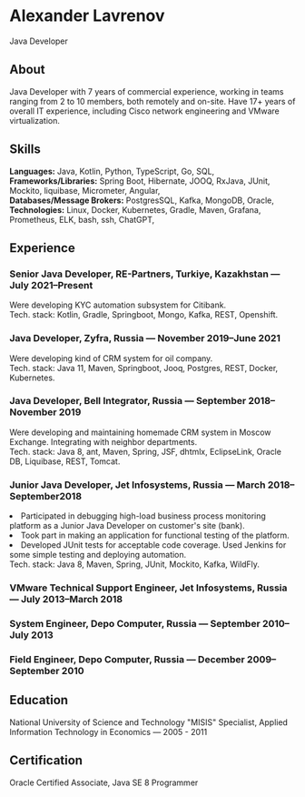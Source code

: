 # Alexander Lavrenov
Java Developer

## About
Java Developer with 7 years of commercial experience, working in teams ranging from 2 to 10 members, both remotely and on-site. Have 17+ years of overall IT experience, including Cisco network engineering and VMware virtualization.

## Skills
**Languages:** Java, Kotlin, Python, TypeScript, Go, SQL,<br>
**Frameworks/Libraries:** Spring Boot, Hibernate, JOOQ, RxJava, JUnit, Mockito, liquibase, Micrometer, Angular,<br>
**Databases/Message Brokers:** PostgresSQL, Kafka, MongoDB, Oracle,<br>
**Technologies:** Linux, Docker, Kubernetes, Gradle, Maven, Grafana, Prometheus, ELK, bash, ssh, ChatGPT,<br>

## Experience
### Senior Java Developer, RE-Partners, Turkiye, Kazakhstan — July 2021–Present
Were developing KYC automation subsystem for Citibank.<br>
Tech. stack: Kotlin, Gradle, Springboot, Mongo, Kafka, REST, Openshift.

### Java Developer, Zyfra, Russia — November 2019–June 2021
Were developing kind of CRM system for oil company.<br>
Tech. stack: Java 11, Maven, Springboot, Jooq, Postgres, REST, Docker, Kubernetes.

### Java Developer, Bell Integrator, Russia — September 2018–November 2019
Were developing and maintaining homemade CRM system in Moscow Exchange. Integrating with neighbor departments.<br>
Tech. stack: Java 8, ant, Maven, Spring, JSF, dhtmlx, EclipseLink, Oracle DB, Liquibase, REST, Tomcat.

### Junior Java Developer, Jet Infosystems, Russia — March 2018–September2018
<li>Participated in debugging high-load business process monitoring platform as a Junior Java Developer on customer's site (bank).<br>
<li>Took part in making an application for functional testing of the platform.<br>
<li>Developed JUnit tests for acceptable code coverage. Used Jenkins for some simple testing and deploying automation.<br>
Tech. stack: Java 8, Maven, Spring, JUnit, Mockito, Kafka, WildFly.

### VMware Technical Support Engineer, Jet Infosystems, Russia — July 2013–March 2018

### System Engineer, Depo Computer, Russia — September 2010–July  2013

### Field Engineer, Depo Computer, Russia — December 2009–September 2010


## Education
National University of Science and Technology "MISIS" Specialist, 
Applied Information Technology in Economics — 2005 - 2011

## Certification
Oracle Certified Associate, Java SE 8 Programmer 